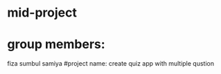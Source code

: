 # mid-project 
# group members:
fiza
sumbul 
samiya
#project name: create quiz app with multiple qustion
